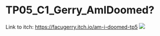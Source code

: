 # TP05_C1_Gerry_AmIDoomed?
Link to itch: https://facugerry.itch.io/am-i-doomed-tp5
<img src="https://imgs.search.brave.com/Cpg6OVVyWVl4aLn-czVxwMf-1fdi-ydCwmYbSU4NIPE/rs:fit:860:0:0:0/g:ce/aHR0cHM6Ly9pbWcx/LnBpY21peC5jb20v/b3V0cHV0L3BpYy9u/b3JtYWwvOC8zLzgv/OS8xMTg2OTgzOF8x/NjZmZi5naWY.gif">
